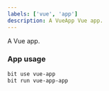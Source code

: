 ```yaml
---
labels: ['vue', 'app']
description: A VueApp Vue app.
---
```


A Vue app.

### App usage

```bash
bit use vue-app
bit run vue-app-app
```
